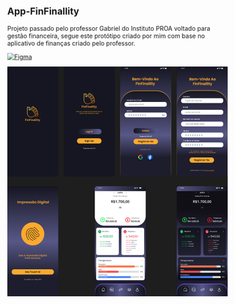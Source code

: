  ## App-FinFinallity

Projeto passado pelo professor Gabriel do Instituto PROA voltado para gestão financeira, segue este protótipo criado por mim com base no aplicativo de finanças criado pelo professor.

[![Figma](https://img.shields.io/badge/Figma-F24E1E?style=for-the-badge&logo=figma&logoColor=white)](https://www.figma.com/design/UbCWD72bzQENAy67AOglEH/Untitled?node-id=0-1&t=FvxUYwpC4mLvvBQY-1)

![FinFinallity](FinFinallity.png)

